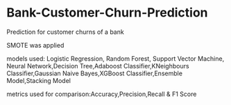 # Bank-Customer-Churn-Prediction
Prediction for customer churns of a bank

SMOTE was applied

models used: Logistic Regression, Random Forest, Support Vector Machine, Neural Network,Decision Tree,Adaboost Classifier,KNeighbours Classifier,Gaussian Naive Bayes,XGBoost Classifier,Ensemble Model,Stacking Model

metrics used for comparison:Accuracy,Precision,Recall & F1 Score





